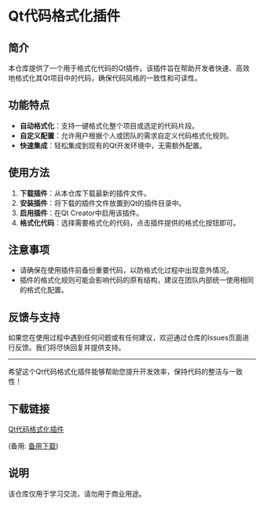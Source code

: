 # Qt代码格式化插件

## 简介

本仓库提供了一个用于格式化代码的Qt插件。该插件旨在帮助开发者快速、高效地格式化其Qt项目中的代码，确保代码风格的一致性和可读性。

## 功能特点

- **自动格式化**：支持一键格式化整个项目或选定的代码片段。
- **自定义配置**：允许用户根据个人或团队的需求自定义代码格式化规则。
- **快速集成**：轻松集成到现有的Qt开发环境中，无需额外配置。

## 使用方法

1. **下载插件**：从本仓库下载最新的插件文件。
2. **安装插件**：将下载的插件文件放置到Qt的插件目录中。
3. **启用插件**：在Qt Creator中启用该插件。
4. **格式化代码**：选择需要格式化的代码，点击插件提供的格式化按钮即可。

## 注意事项

- 请确保在使用插件前备份重要代码，以防格式化过程中出现意外情况。
- 插件的格式化规则可能会影响代码的原有结构，建议在团队内部统一使用相同的格式化配置。

## 反馈与支持

如果您在使用过程中遇到任何问题或有任何建议，欢迎通过仓库的Issues页面进行反馈。我们将尽快回复并提供支持。

---

希望这个Qt代码格式化插件能够帮助您提升开发效率，保持代码的整洁与一致性！

## 下载链接
[Qt代码格式化插件](https://pan.quark.cn/s/e503a25ee7dd) 

(备用: [备用下载](https://pan.baidu.com/s/1gmKmbIIww1ptTYjuuaJkMA?pwd=asdg))

## 说明

该仓库仅用于学习交流，请勿用于商业用途。
